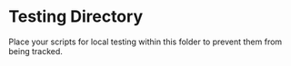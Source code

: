 # Testing Directory

Place your scripts for local testing within this folder to prevent them from being tracked.
